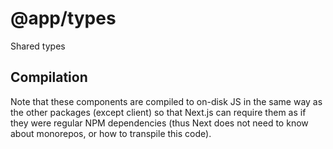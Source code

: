 # @app/types

Shared types

## Compilation

Note that these components are compiled to on-disk JS in the same way as the
other packages (except client) so that Next.js can require them as if they were
regular NPM dependencies (thus Next does not need to know about monorepos, or
how to transpile this code).
